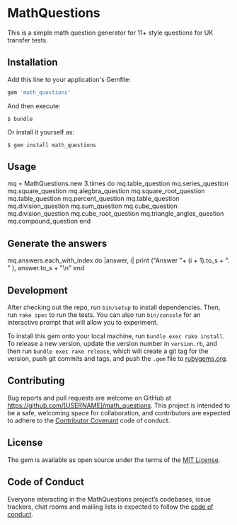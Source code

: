 # MathQuestions

This is a simple math question generator for 11+ style questions for UK transfer tests.

## Installation

Add this line to your application's Gemfile:

```ruby
gem 'math_questions'
```

And then execute:

    $ bundle

Or install it yourself as:

    $ gem install math_questions

## Usage

 mq = MathQuestions.new
 3.times do
   mq.table_question
   mq.series_question
   mq.square_question
   mq.alegbra_question
   mq.square_root_question
   mq.table_question
   mq.percent_question
   mq.table_question
   mq.division_question
   mq.sum_question
   mq.cube_question
   mq.division_question
   mq.cube_root_question
   mq.triangle_angles_question
   mq.compound_question
 end

## Generate the answers

 mq.answers.each_with_index do |answer, i|
   print ("Answer "+ (i + 1).to_s + ". " ), answer.to_s + "\n"
 end

## Development

After checking out the repo, run `bin/setup` to install dependencies. Then, run `rake spec` to run the tests. You can also run `bin/console` for an interactive prompt that will allow you to experiment.

To install this gem onto your local machine, run `bundle exec rake install`. To release a new version, update the version number in `version.rb`, and then run `bundle exec rake release`, which will create a git tag for the version, push git commits and tags, and push the `.gem` file to [rubygems.org](https://rubygems.org).

## Contributing

Bug reports and pull requests are welcome on GitHub at https://github.com/[USERNAME]/math_questions. This project is intended to be a safe, welcoming space for collaboration, and contributors are expected to adhere to the [Contributor Covenant](http://contributor-covenant.org) code of conduct.

## License

The gem is available as open source under the terms of the [MIT License](http://opensource.org/licenses/MIT).

## Code of Conduct

Everyone interacting in the MathQuestions project’s codebases, issue trackers, chat rooms and mailing lists is expected to follow the [code of conduct](https://github.com/[USERNAME]/math_questions/blob/master/CODE_OF_CONDUCT.md).
